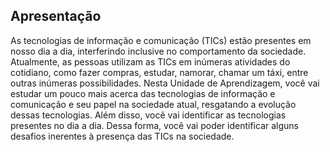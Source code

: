 ## Apresentação
As tecnologias de informação e comunicação (TICs) estão presentes em nosso dia a dia, interferindo inclusive no comportamento da sociedade. Atualmente, as pessoas utilizam as TICs em inúmeras atividades do cotidiano, como fazer compras, estudar, namorar, chamar um táxi, entre outras inúmeras possibilidades. Nesta Unidade de Aprendizagem, você vai estudar um pouco mais acerca das tecnologias de informação e comunicação e seu papel na sociedade atual, resgatando a evolução dessas tecnologias. Além disso, você vai identificar as tecnologias presentes no dia a dia. Dessa forma, você vai poder identificar alguns desafios inerentes à presença das TICs na sociedade.
